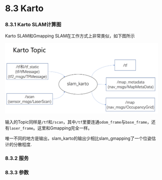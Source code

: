 # 8.3 Karto

### 8.3.1 Karto SLAM计算图
Karto SLAM和Gmapping SLAM在工作方式上非常类似，如下图所示

![slam_gmapping](/pics/karto.png)

输入的Topic同样是`/tf`和`/scan`，其中`/tf`里要连通`odom_frame`与`base_frame`，还有`laser_frame`。这里和Gmapping完全一样。

唯一不同的地方是输出，slam_karto的输出少相比slam_gmapping了一个位姿估计的分散程度.

### 8.3.2 服务

### 8.3.3 参数
